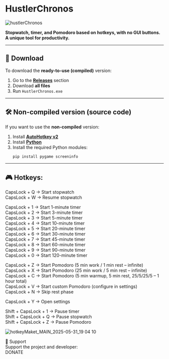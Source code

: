 # HustlerChronos
![hustlerChronos](https://github.com/user-attachments/assets/16ad28b8-e07c-46c5-9308-5245f3ee6759)

**Stopwatch, timer, and Pomodoro based on hotkeys, with no GUI buttons. A unique tool for productivity.**

---

## 🔽 Download

To download the **ready-to-use (compiled)** version:

1. Go to the [**Releases**](https://github.com/RomanScripts/HustlerChronos/releases) section  
2. Download **all files**  
3. Run `HustlerChronos.exe`

---

## 🛠️ Non-compiled version (source code)

If you want to use the **non-compiled** version:

1. Install [**AutoHotkey v2**](https://www.autohotkey.com/)
2. Install [**Python**](https://www.python.org/)
3. Install the required Python modules:
   ```bash
   pip install pygame screeninfo

---


## 🎮 Hotkeys:

CapsLock + Q       → Start stopwatch  
CapsLock + W       → Resume stopwatch  

CapsLock + 1       → Start 1-minute timer  
CapsLock + 2       → Start 3-minute timer  
CapsLock + 3       → Start 5-minute timer  
CapsLock + 4       → Start 10-minute timer  
CapsLock + 5       → Start 20-minute timer  
CapsLock + 6       → Start 30-minute timer  
CapsLock + 7       → Start 45-minute timer  
CapsLock + 8       → Start 60-minute timer  
CapsLock + 9       → Start 90-minute timer  
CapsLock + 0       → Start 120-minute timer  

CapsLock + Z       → Start Pomodoro (5 min work / 1 min rest – infinite)  
CapsLock + X       → Start Pomodoro (25 min work / 5 min rest – infinite)  
CapsLock + C       → Start Pomodoro (5 min warmup, 5 min rest, 25/5/25/5 – 1 hour total)  
CapsLock + V       → Start custom Pomodoro (configure in settings)  
CapsLock + N       → Skip rest phase  

CapsLock + Y       → Open settings  

Shift + CapsLock + 1       → Pause timer  
Shift + CapsLock + Q       → Pause stopwatch  
Shift + CapsLock + Z       → Pause Pomodoro  



![hotkeyMaket_MAIN_2025-05-31_19 04 10](https://github.com/user-attachments/assets/faffdfa7-eba0-405e-81d9-a242cfa61c9b)



  
🙌 Support  
Support the project and developer:  
DONATE  
